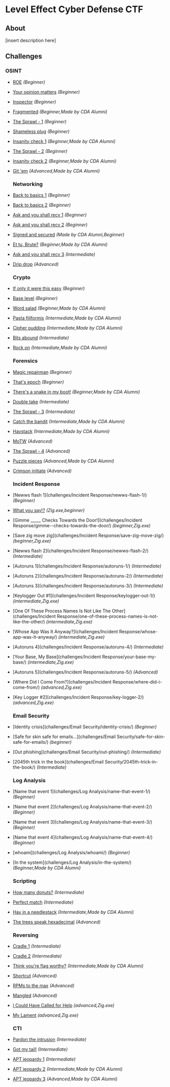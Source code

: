 # Level Effect Cyber Defense CTF

## About

[insert description here]

## Challenges

### OSINT

* [ROE](challenges/OSINT/roe/) <em>(Beginner)</em>

* [Your opinion matters](challenges/OSINT/your-opinion-matters/) <em>(Beginner)</em>

* [Inspector](challenges/OSINT/inspector/) <em>(Beginner)</em>

* [Fragmented](challenges/OSINT/fragmented/) <em>(Beginner,Made by CDA Alumni)</em>

* [The Sprawl - 1](challenges/OSINT/the-sprawl-1/) <em>(Beginner)</em>

* [Shameless plug](challenges/OSINT/shameless-plug/) <em>(Beginner)</em>

* [Insanity check 1](challenges/OSINT/insanity-check-1/) <em>(Beginner,Made by CDA Alumni)</em>

* [The Sprawl - 2](challenges/OSINT/the-sprawl-2/) <em>(Beginner)</em>

* [Insanity check 2](challenges/OSINT/insanity-check-2/) <em>(Beginner,Made by CDA Alumni)</em>

* [Git 'em](challenges/OSINT/git-em/) <em>(Advanced,Made by CDA Alumni)</em>
  
  ### Networking

* [Back to basics 1](challenges/Networking/back-to-basics-1/) <em>(Beginner)</em>

* [Back to basics 2](challenges/Networking/back-to-basics-2/) <em>(Beginner)</em>

* [Ask and you shall recv 1](challenges/Networking/ask-and-you-shall-recv-1/) <em>(Beginner)</em>

* [Ask and you shall recv 2](challenges/Networking/ask-and-you-shall-recv-2/) <em>(Beginner)</em>

* [Signed and secured](challenges/Networking/signed-and-secured/) <em>(Made by CDA Alumni,Beginner)</em>

* [Et tu, Brute?](challenges/Networking/et-tu-brute/) <em>(Beginner,Made by CDA Alumni)</em>

* [Ask and you shall recv 3](challenges/Networking/ask-and-you-shall-recv-3/) <em>(Intermediate)</em>

* [Drip drop](challenges/Networking/drip-drop/) <em>(Advanced)</em>
  
  ### Crypto

* [If only it were this easy](challenges/Crypto/if-only-it-were-this-easy/) <em>(Beginner)</em>

* [Base level](challenges/Crypto/base-level/) <em>(Beginner)</em>

* [Word salad](challenges/Crypto/word-salad/) <em>(Beginner,Made by CDA Alumni)</em>

* [Pasta filiformis](challenges/Crypto/pasta-filiformis/) <em>(Intermediate,Made by CDA Alumni)</em>

* [Cipher pudding](challenges/Crypto/cipher-pudding/) <em>(Intermediate,Made by CDA Alumni)</em>

* [Bits abound](challenges/Crypto/bits-abound/) <em>(Intermediate)</em>

* [Rock on](challenges/Crypto/rock-on/) <em>(Intermediate,Made by CDA Alumni)</em>
  
  ### Forensics

* [Magic repairman](challenges/Forensics/magic-repairman/) <em>(Beginner)</em>

* [That's epoch](challenges/Forensics/thats-epoch/) <em>(Beginner)</em>

* [There's a snake in my boot!](challenges/Forensics/theres-a-snake-in-my-boot/) <em>(Beginner,Made by CDA Alumni)</em>

* [Double take](challenges/Forensics/double-take/) <em>(Intermediate)</em>

* [The Sprawl - 3](challenges/Forensics/the-sprawl-3/) <em>(Intermediate)</em>

* [Catch the bandit](challenges/Forensics/catch-the-bandit/) <em>(Intermediate,Made by CDA Alumni)</em>

* [Haystack](challenges/Forensics/haystack/) <em>(Intermediate,Made by CDA Alumni)</em>

* [MoTW](challenges/Forensics/motw/) <em>(Advanced)</em>

* [The Sprawl - 4](challenges/Forensics/the-sprawl-4/) <em>(Advanced)</em>

* [Puzzle pieces](challenges/Forensics/puzzle-pieces/) <em>(Advanced,Made by CDA Alumni)</em>

* [Crimson initiate](challenges/Forensics/crimson-initiate/) <em>(Advanced)</em>
  
  ### Incident Response

* [Newws flash 1](challenges/Incident Response/newws-flash-1/) <em>(Beginner)</em>

* [What you say!?]('challenges/Incident\Response/what-you-say) <em>(Zig.exe,beginner)</em>

* [Gimme _____ Checks Towards the Door!](challenges/Incident Response/gimme--checks-towards-the-door/) <em>(beginner,Zig.exe)</em>

* [Save zig move zig](challenges/Incident Response/save-zig-move-zig/) <em>(beginner,Zig.exe)</em>

* [Newws flash 2](challenges/Incident Response/newws-flash-2/) <em>(Intermediate)</em>

* [Autoruns 1](challenges/Incident Response/autoruns-1/) <em>(Intermediate)</em>

* [Autoruns 2](challenges/Incident Response/autoruns-2/) <em>(Intermediate)</em>

* [Autoruns 3](challenges/Incident Response/autoruns-3/) <em>(Intermediate)</em>

* [Keylogger Out #1](challenges/Incident Response/keylogger-out-1/) <em>(intermediate,Zig.exe)</em>

* [One Of These Process Names Is Not Like The Other](challenges/Incident Response/one-of-these-process-names-is-not-like-the-other/) <em>(intermediate,Zig.exe)</em>

* [Whose App Was It Anyway?](challenges/Incident Response/whose-app-was-it-anyway/) <em>(intermediate,Zig.exe)</em>

* [Autoruns 4](challenges/Incident Response/autoruns-4/) <em>(Intermediate)</em>

* [Your Base, My Base](challenges/Incident Response/your-base-my-base/) <em>(intermediate,Zig.exe)</em>

* [Autoruns 5](challenges/Incident Response/autoruns-5/) <em>(Advanced)</em>

* [Where Did I Come From?](challenges/Incident Response/where-did-i-come-from/) <em>(advanced,Zig.exe)</em>

* [Key Logger #2](challenges/Incident Response/key-logger-2/) <em>(advanced,Zig.exe)</em>
  
  ### Email Security

* [Identity crisis](challenges/Email Security/identity-crisis/) <em>(Beginner)</em>

* [Safe for skin safe for emails...](challenges/Email Security/safe-for-skin-safe-for-emails/) <em>(beginner)</em>

* [Out phishing](challenges/Email Security/out-phishing/) <em>(Intermediate)</em>

* [2045th trick in the book](challenges/Email Security/2045th-trick-in-the-book/) <em>(Intermediate)</em>
  
  ### Log Analysis

* [Name that event 1](challenges/Log Analysis/name-that-event-1/) <em>(Beginner)</em>

* [Name that event 2](challenges/Log Analysis/name-that-event-2/) <em>(Beginner)</em>

* [Name that event 3](challenges/Log Analysis/name-that-event-3/) <em>(Beginner)</em>

* [Name that event 4](challenges/Log Analysis/name-that-event-4/) <em>(Beginner)</em>

* [whoami](challenges/Log Analysis/whoami/) <em>(Beginner)</em>

* [In the system](challenges/Log Analysis/in-the-system/) <em>(Beginner,Made by CDA Alumni)</em>
  
  ### Scripting

* [How many donuts?](challenges/Scripting/how-many-donuts/) <em>(Intermediate)</em>

* [Perfect match](challenges/Scripting/perfect-match/) <em>(Intermediate)</em>

* [Hay in a needlestack](challenges/Scripting/hay-in-a-needlestack/) <em>(Intermediate,Made by CDA Alumni)</em>

* [The trees speak hexadecimal](challenges/Scripting/the-trees-speak-hexadecimal/) <em>(Advanced)</em>
  
  ### Reversing

* [Cradle 1](challenges/Reversing/cradle-1/) <em>(Intermediate)</em>

* [Cradle 2](challenges/Reversing/cradle-2/) <em>(Intermediate)</em>

* [Think you're flag worthy?](challenges/Reversing/think-youre-flag-worthy/) <em>(Intermediate,Made by CDA Alumni)</em>

* [Shortcut](challenges/Reversing/shortcut/) <em>(Advanced)</em>

* [RPMs to the max](challenges/Reversing/rpms-to-the-max/) <em>(Advanced)</em>

* [Mangled](challenges/Reversing/mangled/) <em>(Advanced)</em>

* [I Could Have Called for Help](challenges/Reversing/i-could-have-called-for-help/) <em>(advanced,Zig.exe)</em>

* [My Lament](challenges/Reversing/my-lament/) <em>(advanced,Zig.exe)</em>
  
  ### CTI

* [Pardon the intrusion](challenges/CTI/pardon-the-intrusion/) <em>(Intermediate)</em>

* [Got my tail!](challenges/CTI/got-my-tail/) <em>(Intermediate)</em>

* [APT jeopardy 1](challenges/CTI/apt-jeopardy-1/) <em>(Intermediate)</em>

* [APT jeopardy 2](challenges/CTI/apt-jeopardy-2/) <em>(Intermediate,Made by CDA Alumni)</em>

* [APT jeopardy 3](challenges/CTI/apt-jeopardy-3/) <em>(Advanced,Made by CDA Alumni)</em>
